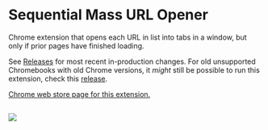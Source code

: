 # Sequential Mass URL Opener
Chrome extension that opens each URL in list into tabs in a window, but only if prior pages have finished loading.

See [Releases](https://github.com/Lemonsavery/openUrlsWhenLoaded/releases) for most recent in-production changes. For old unsupported Chromebooks with old Chrome versions, it *might* still be possible to run this extension, check this [release](https://github.com/Lemonsavery/openUrlsWhenLoaded/releases/tag/x).

[Chrome web store page for this extension.](https://chrome.google.com/webstore/detail/openurlswhenloaded/lgffephbjkjmkdipchghjadbeppgojhk)

##
![](https://i.imgur.com/rxZPLFo.png)
